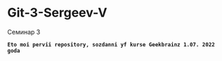 # Git-3-Sergeev-V
Семинар 3

**```Eto moi pervii repository, sozdanni yf kurse Geekbrainz 1.07. 2022 goda```**